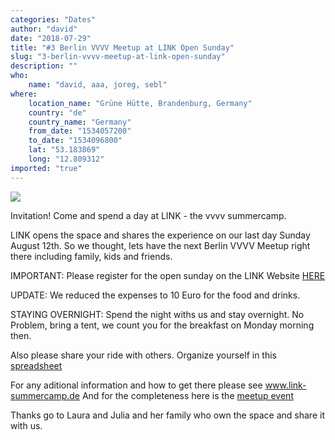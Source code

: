 ```yaml
---
categories: "Dates"
author: "david"
date: "2018-07-29"
title: "#3 Berlin VVVV Meetup at LINK Open Sunday"
slug: "3-berlin-vvvv-meetup-at-link-open-sunday"
description: ""
who: 
    name: "david, aaa, joreg, sebl"
where: 
    location_name: "Grüne Hütte, Brandenburg, Germany"
    country: "de"
    country_name: "Germany"
    from_date: "1534057200"
    to_date: "1534096800"
    lat: "53.183869"
    long: "12.809312"
imported: "true"
---
```



![](IMG_20180808_132115_321_resized_20180808_013121466.jpg) 

Invitation! Come and spend a day at LINK - the vvvv summercamp.

LINK opens the space and shares the experience on our last day Sunday August 12th. 
So we thought, lets have the next Berlin VVVV Meetup right there including family, kids and friends.

IMPORTANT:
Please register for the open sunday on the LINK Website [HERE](http://www.link-summercamp.de/open-sunday)

UPDATE: We reduced the expenses to 10 Euro for the food and drinks. 

STAYING OVERNIGHT:
Spend the night withs us and stay overnight. No Problem, bring a tent, we count you for the breakfast on Monday morning then.

Also please share your ride with others. Organize yourself in this [spreadsheet](https://docs.google.com/spreadsheets/d/1vJNSrZbb-lY-njK7nevKamcZJGRIhoCkqtov8fGTcYs/edit#gid=0)

For any aditional information and how to get there please see www.link-summercamp.de
And for the completeness here is the [meetup event](https://www.meetup.com/de-DE/VVVV-Meetup-Berlin/events/252895105/)


Thanks go to Laura and Julia and her family who own the space and share it with us.
